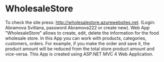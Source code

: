# WholesaleStore

To check the site press: http://wholesalestore.azurewebsites.net. 
(Login: Abramova Svitlana, password Abramova222 or create new).
Web App "WholesaleStore" allows to create, edit, delete the information for the food wholesale store. In this App you can work with products, categories, customers, orders. For example, if you make the order and save it, the product amount will be reduced from the total store product amount and vice-versa. This App is created using  ASP.NET MVC 4 Web Application.

